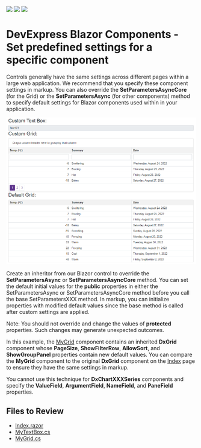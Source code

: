 <!-- default badges list -->
![](https://img.shields.io/endpoint?url=https://codecentral.devexpress.com/api/v1/VersionRange/219019222/22.2.4%2B)
[![](https://img.shields.io/badge/Open_in_DevExpress_Support_Center-FF7200?style=flat-square&logo=DevExpress&logoColor=white)](https://supportcenter.devexpress.com/ticket/details/T827941)
[![](https://img.shields.io/badge/📖_How_to_use_DevExpress_Examples-e9f6fc?style=flat-square)](https://docs.devexpress.com/GeneralInformation/403183)
<!-- default badges end -->

# DevExpress Blazor Components - Set predefined settings for a specific component

Controls generally have the same settings across different pages within a large web application. We recommend that you specify these component settings in markup. You can also override the **SetParametersAsyncCore** (for the Grid) or the **SetParametersAsync** (for other components) method to specify default settings for Blazor components used within in your application.

![Grid with predefined settings and default](images/result.png)

Create an inheritor from our Blazor control to override the **SetParametersAsync** or **SetParametersAsyncCore** method. You can set the default initial values for the **public** properties in either the SetParametersAsync or SetParametersAsyncCore method before you call the base SetParametersXXX method. In markup, you can initialize properties with modified default values since the base method is called after custom settings are applied.

Note: You should not override and change the values of **protected** properties. Such changes may generate unexpected outcomes.

In this example, the [MyGrid](./CS/DxBlazorComponentsDefaultSettings/Components/MyGrid.cs) component contains an inherited **DxGrid** component whose **PageSize**, **ShowFilterRow**, **AllowSort**, and **ShowGroupPanel** properties contain new default values. You can compare the **MyGrid** component to the original **DxGrid** component on the [Index](./CS/DxBlazorComponentsDefaultSettings/Pages/Index.razor) page to ensure they have the same settings in markup.


You cannot use this technique for **DxChartXXXSeries** components and specify the **ValueField**, **ArgumentField**, **NameField**, and **PaneField** properties.

## Files to Review

* [Index.razor](./CS/DxBlazorComponentsDefaultSettings/Pages/Index.razor)
* [MyTextBox.cs](./CS/DxBlazorComponentsDefaultSettings/Components/MyTextBox.cs)
* [MyGrid.cs](./CS/DxBlazorComponentsDefaultSettings/Components/MyGrid.cs)
